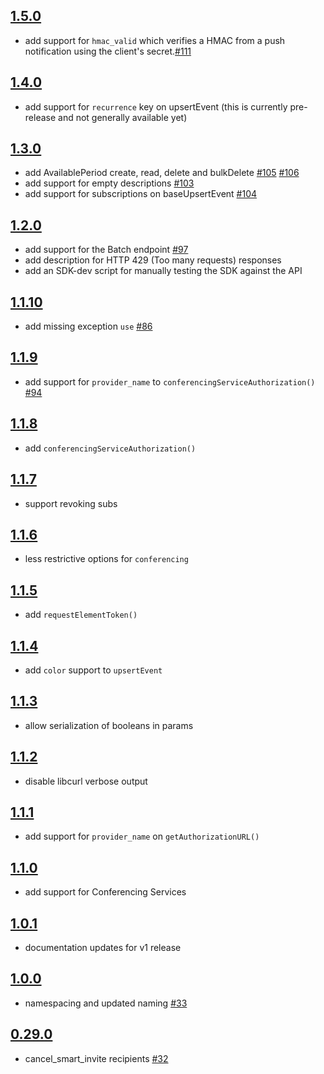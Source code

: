 ## [1.5.0]
* add support for `hmac_valid` which verifies a HMAC from a push notification using the client's secret.[#111]

## [1.4.0]
* add support for `recurrence` key on upsertEvent (this is currently pre-release and not generally available yet)

## [1.3.0]
* add AvailablePeriod create, read, delete and bulkDelete [#105] [#106]
* add support for empty descriptions [#103]
* add support for subscriptions on baseUpsertEvent [#104]

## [1.2.0]

* add support for the Batch endpoint [#97]
* add description for HTTP 429 (Too many requests) responses
* add an SDK-dev script for manually testing the SDK against the API

## [1.1.10]

* add missing exception `use` [#86]

## [1.1.9]

* add support for `provider_name` to `conferencingServiceAuthorization()` [#94]

## [1.1.8]

* add `conferencingServiceAuthorization()`

## [1.1.7]

* support revoking subs

## [1.1.6]

* less restrictive options for `conferencing`

## [1.1.5]

* add `requestElementToken()`

## [1.1.4]

* add `color` support to `upsertEvent`

## [1.1.3]

* allow serialization of booleans in params

## [1.1.2]

* disable libcurl verbose output

## [1.1.1]

* add support for `provider_name` on `getAuthorizationURL()`

## [1.1.0]

* add support for Conferencing Services

## [1.0.1]

* documentation updates for v1 release

## [1.0.0]

* namespacing and updated naming [#33]

## [0.29.0]

* cancel_smart_invite recipients [#32]

[0.29.0]: https://github.com/cronofy/cronofy-php/releases/tag/v0.29.0
[1.0.0]: https://github.com/cronofy/cronofy-php/releases/tag/v1.0.0
[1.0.1]: https://github.com/cronofy/cronofy-php/releases/tag/v1.0.1
[1.1.0]: https://github.com/cronofy/cronofy-php/releases/tag/v1.1.0
[1.1.1]: https://github.com/cronofy/cronofy-php/releases/tag/v1.1.1
[1.1.2]: https://github.com/cronofy/cronofy-php/releases/tag/v1.1.2
[1.1.3]: https://github.com/cronofy/cronofy-php/releases/tag/v1.1.3
[1.1.4]: https://github.com/cronofy/cronofy-php/releases/tag/v1.1.4
[1.1.5]: https://github.com/cronofy/cronofy-php/releases/tag/v1.1.5
[1.1.6]: https://github.com/cronofy/cronofy-php/releases/tag/v1.1.6
[1.1.7]: https://github.com/cronofy/cronofy-php/releases/tag/v1.1.7
[1.1.8]: https://github.com/cronofy/cronofy-php/releases/tag/v1.1.8
[1.1.9]: https://github.com/cronofy/cronofy-php/releases/tag/v1.1.9
[1.1.10]: https://github.com/cronofy/cronofy-php/releases/tag/v1.1.10
[1.2.0]: https://github.com/cronofy/cronofy-php/releases/tag/v1.2.0
[1.3.0]: https://github.com/cronofy/cronofy-php/releases/tag/v1.3.0
[1.4.0]: https://github.com/cronofy/cronofy-php/releases/tag/v1.4.0
[1.5.0]: https://github.com/cronofy/cronofy-php/releases/tag/v1.5.0

[#32]: https://github.com/cronofy/cronofy-php/pull/76
[#33]: https://github.com/cronofy/cronofy-php/pull/74
[#34]: https://github.com/cronofy/cronofy-php/pull/77
[#94]: https://github.com/cronofy/cronofy-php/pull/94
[#86]: https://github.com/cronofy/cronofy-php/pull/86
[#97]: https://github.com/cronofy/cronofy-php/pull/97
[#103]: https://github.com/cronofy/cronofy-php/pull/103
[#104]: https://github.com/cronofy/cronofy-php/pull/104
[#105]: https://github.com/cronofy/cronofy-php/pull/105
[#106]: https://github.com/cronofy/cronofy-php/pull/106
[#111]: https://github.com/cronofy/cronofy-php/pull/111
